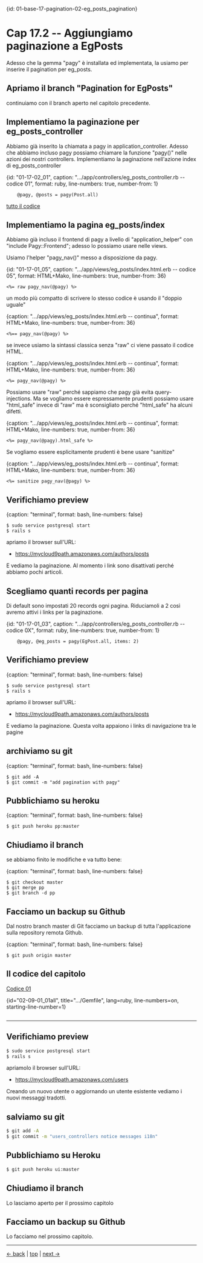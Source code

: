 {id: 01-base-17-pagination-02-eg_posts_pagination}
# Cap 17.2 -- Aggiungiamo paginazione a EgPosts

Adesso che la gemma "pagy" è installata ed implementata, la usiamo per inserire il pagination per eg_posts.




## Apriamo il branch "Pagination for EgPosts"

continuiamo con il branch aperto nel capitolo precedente.




## Implementiamo la paginazione per eg_posts_controller

Abbiamo già inserito la chiamata a pagy in application_controller. Adesso che abbiamo incluso pagy possiamo chiamare la funzione "pagy()" nelle azioni dei nostri controllers. Implementiamo la paginazione nell'azione index di eg_posts_controller

{id: "01-17-02_01", caption: ".../app/controllers/eg_posts_controller.rb -- codice 01", format: ruby, line-numbers: true, number-from: 1}
```
    @pagy, @posts = pagy(Post.all)
```

[tutto il codice](#01-17-02_01all)




## Implementiamo la pagina eg_posts/index

Abbiamo già incluso il frontend di pagy a livello di "application_helper" con "include Pagy::Frontend"; adesso lo possiamo usare nelle views.

Usiamo l'helper "pagy_nav()" messo a disposizione da pagy.

{id: "01-17-01_05", caption: ".../app/views/eg_posts/index.html.erb -- codice 05", format: HTML+Mako, line-numbers: true, number-from: 36}
```
<%= raw pagy_nav(@pagy) %>
```

un modo più compatto di scrivere lo stesso codice è usando il "doppio uguale" 

{caption: ".../app/views/eg_posts/index.html.erb -- continua", format: HTML+Mako, line-numbers: true, number-from: 36}
```
<%== pagy_nav(@pagy) %>
```

se invece usiamo la sintassi classica senza "raw" ci viene passato il codice HTML.

{caption: ".../app/views/eg_posts/index.html.erb -- continua", format: HTML+Mako, line-numbers: true, number-from: 36}
```
<%= pagy_nav(@pagy) %>
```

Possiamo usare "raw" perché sappiamo che pagy già evita query-injections.
Ma se vogliamo essere espressamente prudenti possiamo usare "html_safe" invece di "raw" ma è sconsigliato perché "html_safe" ha alcuni difetti.

{caption: ".../app/views/eg_posts/index.html.erb -- continua", format: HTML+Mako, line-numbers: true, number-from: 36}
```
<%= pagy_nav(@pagy).html_safe %>
```

Se vogliamo essere esplicitamente prudenti è bene usare "sanitize" 

{caption: ".../app/views/eg_posts/index.html.erb -- continua", format: HTML+Mako, line-numbers: true, number-from: 36}
```
<%= sanitize pagy_nav(@pagy) %>
```




## Verifichiamo preview

{caption: "terminal", format: bash, line-numbers: false}
```
$ sudo service postgresql start
$ rails s
```

apriamo il browser sull'URL:

* https://mycloud9path.amazonaws.com/authors/posts

E vediamo la paginazione. Al momento i link sono disattivati perché abbiamo pochi articoli.




## Scegliamo quanti records per pagina

Di default sono impostati 20 records ogni pagina. Riduciamoli a 2 così avremo attivi i links per la paginazione.

{id: "01-17-01_03", caption: ".../app/controllers/eg_posts_controller.rb -- codice 0X", format: ruby, line-numbers: true, number-from: 1}
```
    @pagy, @eg_posts = pagy(EgPost.all, items: 2)
```





## Verifichiamo preview

{caption: "terminal", format: bash, line-numbers: false}
```
$ sudo service postgresql start
$ rails s
```

apriamo il browser sull'URL:

* https://mycloud9path.amazonaws.com/authors/posts

E vediamo la paginazione. Questa volta appaiono i links di navigazione tra le pagine




## archiviamo su git

{caption: "terminal", format: bash, line-numbers: false}
```
$ git add -A
$ git commit -m "add pagination with pagy"
```




## Pubblichiamo su heroku

{caption: "terminal", format: bash, line-numbers: false}
```
$ git push heroku pp:master
```




## Chiudiamo il branch

se abbiamo finito le modifiche e va tutto bene:

{caption: "terminal", format: bash, line-numbers: false}
```
$ git checkout master
$ git merge pp
$ git branch -d pp
```




## Facciamo un backup su Github

Dal nostro branch master di Git facciamo un backup di tutta l'applicazione sulla repository remota Github.

{caption: "terminal", format: bash, line-numbers: false}
```
$ git push origin master
```




## Il codice del capitolo





[Codice 01](#02-09-01_01)

{id="02-09-01_01all", title=".../Gemfile", lang=ruby, line-numbers=on, starting-line-number=1}
```
```






---



## Verifichiamo preview

```bash
$ sudo service postgresql start
$ rails s
```

apriamolo il browser sull'URL:

* https://mycloud9path.amazonaws.com/users

Creando un nuovo utente o aggiornando un utente esistente vediamo i nuovi messaggi tradotti.



## salviamo su git

```bash
$ git add -A
$ git commit -m "users_controllers notice messages i18n"
```



## Pubblichiamo su Heroku

```bash
$ git push heroku ui:master
```



## Chiudiamo il branch

Lo lasciamo aperto per il prossimo capitolo



## Facciamo un backup su Github

Lo facciamo nel prossimo capitolo.



---

[<- back](https://github.com/flaviobordonidev/leanpubabrandnewcms/blob/master/01-base/09-manage_users/03-browser_tab_title_users-it.md)
 | [top](#top) |
[next ->](https://github.com/flaviobordonidev/leanpubabrandnewcms/blob/master/01-base/10-users_i18n/02-users_form_i18n-it.md)
